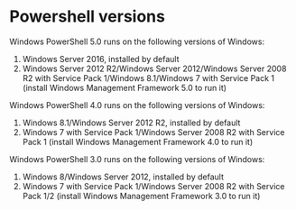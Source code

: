 # Powershell versions

Windows PowerShell 5.0 runs on the following versions of Windows:

1. Windows Server 2016, installed by default
1. Windows Server 2012 R2/Windows Server 2012/Windows Server 2008 R2 with Service Pack 1/Windows 8.1/Windows 7 with Service Pack 1 (install Windows Management Framework 5.0 to run it)

Windows PowerShell 4.0 runs on the following versions of Windows:

1. Windows 8.1/Windows Server 2012 R2, installed by default
1. Windows 7 with Service Pack 1/Windows Server 2008 R2 with Service Pack 1 (install Windows Management Framework 4.0 to run it)

Windows PowerShell 3.0 runs on the following versions of Windows:
1. Windows 8/Windows Server 2012, installed by default
1. Windows 7 with Service Pack 1/Windows Server 2008 R2 with Service Pack 1/2 (install Windows Management Framework 3.0 to run it)